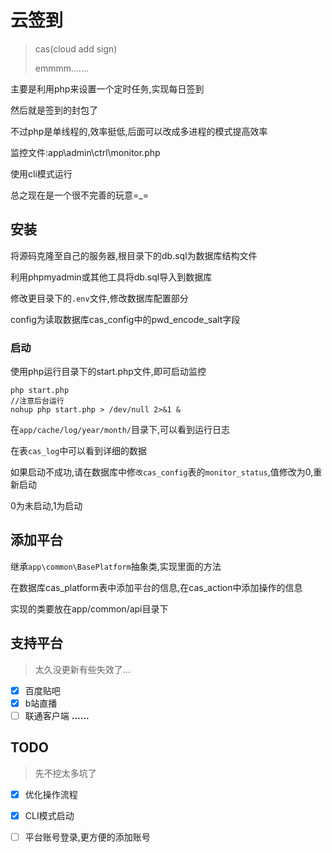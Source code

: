 # 云签到

> cas(cloud add sign)
> 
> emmmm.......

主要是利用php来设置一个定时任务,实现每日签到

然后就是签到的封包了

不过php是单线程的,效率挺低,后面可以改成多进程的模式提高效率

监控文件:app\admin\ctrl\monitor.php

使用cli模式运行

总之现在是一个很不完善的玩意=_=

## 安装
将源码克隆至自己的服务器,根目录下的db.sql为数据库结构文件

利用phpmyadmin或其他工具将db.sql导入到数据库

修改更目录下的```.env```文件,修改数据库配置部分

config为读取数据库cas_config中的pwd_encode_salt字段

### 启动
使用php运行目录下的start.php文件,即可启动监控

```base
php start.php
//注意后台运行
nohup php start.php > /dev/null 2>&1 &
```

在```app/cache/log/year/month/```目录下,可以看到运行日志

在表```cas_log```中可以看到详细的数据

如果启动不成功,请在数据库中修```改cas_config```表的```monitor_status```,值修改为0,重新启动

0为未启动,1为启动

## 添加平台
继承```app\common\BasePlatform```抽象类,实现里面的方法

在数据库cas_platform表中添加平台的信息,在cas_action中添加操作的信息

实现的类要放在app/common/api目录下

## 支持平台
> 太久没更新有些失效了...

- [x] 百度贴吧
- [x] b站直播
- [ ] 联通客户端
**......**

## TODO
> 先不挖太多坑了

- [x] 优化操作流程
- [x] CLI模式启动
- [ ] 平台账号登录,更方便的添加账号

